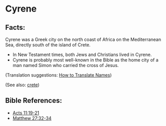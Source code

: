 # Cyrene #

## Facts: ##

Cyrene was a Greek city on the north coast of Africa on the Mediterranean Sea, directly south of the island of Crete.

* In New Testament times, both Jews and Christians lived in Cyrene.
* Cyrene is probably most well-known in the Bible as the home city of a man named Simon who carried the cross of Jesus.

(Translation suggestions: [How to Translate Names](https://git.door43.org/Door43/en-ta-translate-vol1/src/master/content/translate_names.md))

(See also: [crete](../other/crete.md))

## Bible References: ##

* [Acts 11:19-21](https://door43.org/en/bible/notes/act/11/19)
* [Matthew 27:32-34](https://door43.org/en/bible/notes/mat/27/32)

